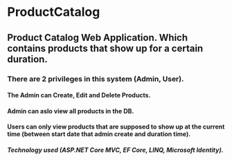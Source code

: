 # ProductCatalog
## Product Catalog Web Application. Which contains products that show up for a certain duration.
### There are 2 privileges in this system (Admin, User).
#### The Admin can Create, Edit and Delete Products.
#### Admin can aslo view all products in the DB.
#### Users can only view products that are supposed to show up at the current time (between start date that admin create and duration time).
##### Technology used (ASP.NET Core MVC, EF Core, LINQ, Microsoft Identity).
